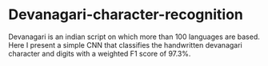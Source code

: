 # Devanagari-character-recognition
Devanagari is an indian script on which more than 100 languages are based. Here I present a simple CNN that classifies the handwritten devanagari character and digits with a weighted F1 score of 97.3%.
